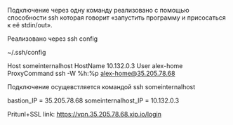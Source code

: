 Подключение через одну команду реализовано с помощью способности ssh которая говорит «запустить программу и присосаться к её stdin/out».

Реализовано через ssh config

~/.ssh/config

Host someinternalhost
     HostName 10.132.0.3
     User alex-home
     ProxyCommand ssh -W %h:%p alex-home@35.205.78.68

Подключение осущевстляется командой ssh someinternalhost

bastion_IP = 35.205.78.68
someinternalhost_IP = 10.132.0.3

Pritunl+SSL link: https://vpn.35.205.78.68.xip.io/login
